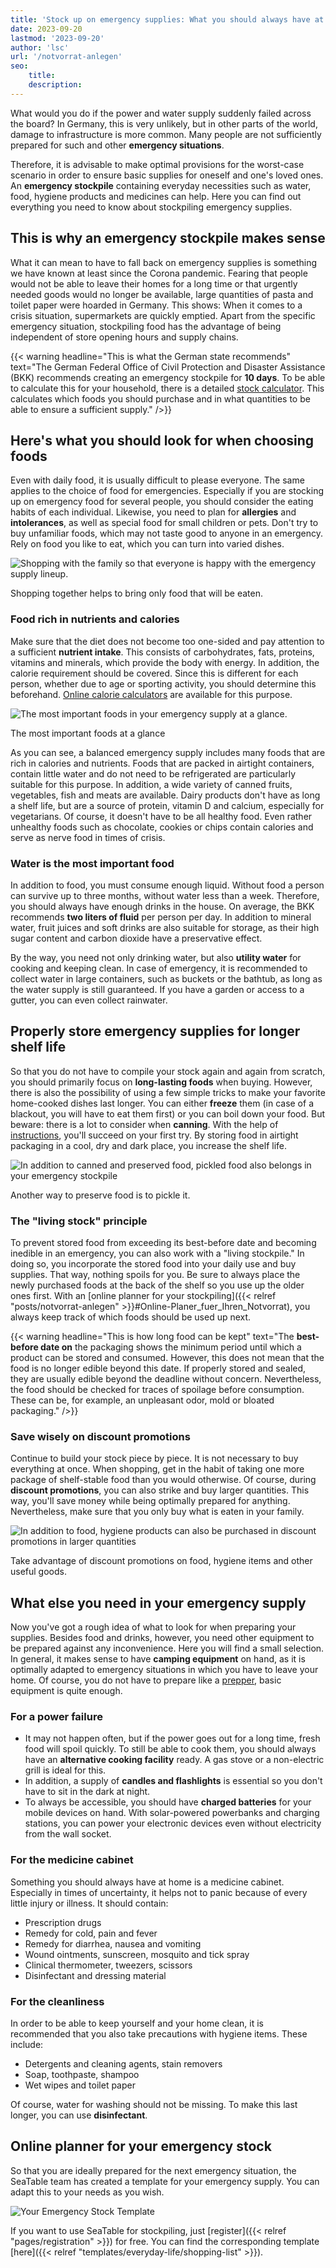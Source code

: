 ```yaml
---
title: 'Stock up on emergency supplies: What you should always have at home'
date: 2023-09-20
lastmod: '2023-09-20'
author: 'lsc'
url: '/notvorrat-anlegen'
seo:
    title:
    description:
---
```


What would you do if the power and water supply suddenly failed across the board? In Germany, this is very unlikely, but in other parts of the world, damage to infrastructure is more common. Many people are not sufficiently prepared for such and other **emergency situations**.

Therefore, it is advisable to make optimal provisions for the worst-case scenario in order to ensure basic supplies for oneself and one's loved ones. An **emergency stockpile** containing everyday necessities such as water, food, hygiene products and medicines can help. Here you can find out everything you need to know about stockpiling emergency supplies.

## This is why an emergency stockpile makes sense

What it can mean to have to fall back on emergency supplies is something we have known at least since the Corona pandemic. Fearing that people would not be able to leave their homes for a long time or that urgently needed goods would no longer be available, large quantities of pasta and toilet paper were hoarded in Germany. This shows: When it comes to a crisis situation, supermarkets are quickly emptied. Apart from the specific emergency situation, stockpiling food has the advantage of being independent of store opening hours and supply chains.

{{< warning headline="This is what the German state recommends" text="The German Federal Office of Civil Protection and Disaster Assistance (BKK) recommends creating an emergency stockpile for **10 days**. To be able to calculate this for your household, there is a detailed [stock calculator](https://www.ernaehrungsvorsorge.de/private-vorsorge/notvorrat/vorratskalkulator). This calculates which foods you should purchase and in what quantities to be able to ensure a sufficient supply." />}}

## Here's what you should look for when choosing foods

Even with daily food, it is usually difficult to please everyone. The same applies to the choice of food for emergencies. Especially if you are stocking up on emergency food for several people, you should consider the eating habits of each individual. Likewise, you need to plan for **allergies** and **intolerances**, as well as special food for small children or pets. Don't try to buy unfamiliar foods, which may not taste good to anyone in an emergency. Rely on food you like to eat, which you can turn into varied dishes.

![Shopping with the family so that everyone is happy with the emergency supply lineup.](pexels-gustavo-fring-3985062-min-1-min-711x474.jpg)

Shopping together helps to bring only food that will be eaten.

### Food rich in nutrients and calories

Make sure that the diet does not become too one-sided and pay attention to a sufficient **nutrient intake**. This consists of carbohydrates, fats, proteins, vitamins and minerals, which provide the body with energy. In addition, the calorie requirement should be covered. Since this is different for each person, whether due to age or sporting activity, you should determine this beforehand. [Online calorie calculators](https://www.esn.com/pages/kalorienrechner) are available for this purpose.

![The most important foods in your emergency supply at a glance.](Notvorratsliste-1-e1695036643833-711x1101.png)

The most important foods at a glance

As you can see, a balanced emergency supply includes many foods that are rich in calories and nutrients. Foods that are packed in airtight containers, contain little water and do not need to be refrigerated are particularly suitable for this purpose. In addition, a wide variety of canned fruits, vegetables, fish and meats are available. Dairy products don't have as long a shelf life, but are a source of protein, vitamin D and calcium, especially for vegetarians. Of course, it doesn't have to be all healthy food. Even rather unhealthy foods such as chocolate, cookies or chips contain calories and serve as nerve food in times of crisis.

### Water is the most important food

In addition to food, you must consume enough liquid. Without food a person can survive up to three months, without water less than a week. Therefore, you should always have enough drinks in the house. On average, the BKK recommends **two liters of fluid** per person per day. In addition to mineral water, fruit juices and soft drinks are also suitable for storage, as their high sugar content and carbon dioxide have a preservative effect.

By the way, you need not only drinking water, but also **utility water** for cooking and keeping clean. In case of emergency, it is recommended to collect water in large containers, such as buckets or the bathtub, as long as the water supply is still guaranteed. If you have a garden or access to a gutter, you can even collect rainwater.

## Properly store emergency supplies for longer shelf life

So that you do not have to compile your stock again and again from scratch, you should primarily focus on **long-lasting foods** when buying. However, there is also the possibility of using a few simple tricks to make your favorite home-cooked dishes last longer. You can either **freeze** them (in case of a blackout, you will have to eat them first) or you can boil down your food. But beware: there is a lot to consider when **canning**. With the help of [instructions](https://www.oma-kocht.de/wie-einkochen-anleitung-einsteiger-einwecken/), you'll succeed on your first try. By storing food in airtight packaging in a cool, dry and dark place, you increase the shelf life.

![In addition to canned and preserved food, pickled food also belongs in your emergency stockpile](cans-881098_640.jpg)

Another way to preserve food is to pickle it.

### The "living stock" principle

To prevent stored food from exceeding its best-before date and becoming inedible in an emergency, you can also work with a "living stockpile." In doing so, you incorporate the stored food into your daily use and buy supplies. That way, nothing spoils for you. Be sure to always place the newly purchased foods at the back of the shelf so you use up the older ones first. With an [online planner for your stockpiling]({{< relref "posts/notvorrat-anlegen" >}}#Online-Planer_fuer_Ihren_Notvorrat), you always keep track of which foods should be used up next.

{{< warning headline="This is how long food can be kept" text="The **best-before date on** the packaging shows the minimum period until which a product can be stored and consumed. However, this does not mean that the food is no longer edible beyond this date. If properly stored and sealed, they are usually edible beyond the deadline without concern. Nevertheless, the food should be checked for traces of spoilage before consumption. These can be, for example, an unpleasant odor, mold or bloated packaging." />}}

### Save wisely on discount promotions

Continue to build your stock piece by piece. It is not necessary to buy everything at once. When shopping, get in the habit of taking one more package of shelf-stable food than you would otherwise. Of course, during **discount promotions**, you can also strike and buy larger quantities. This way, you'll save money while being optimally prepared for anything. Nevertheless, make sure that you only buy what is eaten in your family.

![In addition to food, hygiene products can also be purchased in discount promotions in larger quantities](eduardo-soares-RTPrTSooj0c-unsplash-min-scaled-e1695208799536-711x634.jpg)

Take advantage of discount promotions on food, hygiene items and other useful goods.

## What else you need in your emergency supply

Now you've got a rough idea of what to look for when preparing your supplies. Besides food and drinks, however, you need other equipment to be prepared against any inconvenience. Here you will find a small selection. In general, it makes sense to have **camping equipment** on hand, as it is optimally adapted to emergency situations in which you have to leave your home. Of course, you do not have to prepare like a [prepper](https://www.deutschlandfunk.de/prepper-in-deutschland-immer-bereit-fuer-die-naechste-100.html), basic equipment is quite enough.

### For a power failure

- It may not happen often, but if the power goes out for a long time, fresh food will spoil quickly. To still be able to cook them, you should always have an **alternative cooking facility** ready. A gas stove or a non-electric grill is ideal for this.
- In addition, a supply of **candles and flashlights** is essential so you don't have to sit in the dark at night.
- To always be accessible, you should have **charged batteries** for your mobile devices on hand. With solar-powered powerbanks and charging stations, you can power your electronic devices even without electricity from the wall socket.

### For the medicine cabinet

Something you should always have at home is a medicine cabinet. Especially in times of uncertainty, it helps not to panic because of every little injury or illness. It should contain:

- Prescription drugs
- Remedy for cold, pain and fever
- Remedy for diarrhea, nausea and vomiting
- Wound ointments, sunscreen, mosquito and tick spray
- Clinical thermometer, tweezers, scissors
- Disinfectant and dressing material

### For the cleanliness

In order to be able to keep yourself and your home clean, it is recommended that you also take precautions with hygiene items. These include:

- Detergents and cleaning agents, stain removers
- Soap, toothpaste, shampoo
- Wet wipes and toilet paper

Of course, water for washing should not be missing. To make this last longer, you can use **disinfectant**.

## Online planner for your emergency stock

So that you are ideally prepared for the next emergency situation, the SeaTable team has created a template for your emergency supply. You can adapt this to your needs as you wish.

![Your Emergency Stock Template](Vorlage-fuer-Ihren-Notvorrat-1.png)

If you want to use SeaTable for stockpiling, just [register]({{< relref "pages/registration" >}}) for free. You can find the corresponding template [here]({{< relref "templates/everyday-life/shopping-list" >}}).
